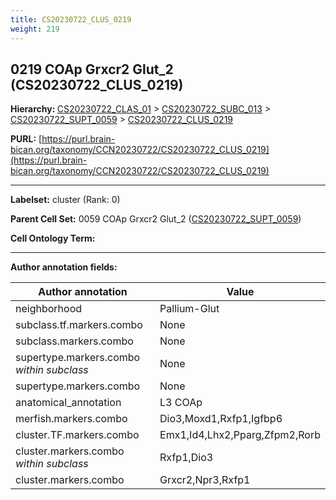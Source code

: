 ```yaml
---
title: CS20230722_CLUS_0219
weight: 219
---
```

## 0219 COAp Grxcr2 Glut_2 (CS20230722_CLUS_0219)
<b>Hierarchy: </b>
[CS20230722_CLAS_01](../CS20230722_CLAS_01) >
[CS20230722_SUBC_013](../CS20230722_SUBC_013) >
[CS20230722_SUPT_0059](../CS20230722_SUPT_0059) >
[CS20230722_CLUS_0219](../CS20230722_CLUS_0219)

**PURL:** [https://purl.brain-bican.org/taxonomy/CCN20230722/CS20230722_CLUS_0219](https://purl.brain-bican.org/taxonomy/CCN20230722/CS20230722_CLUS_0219)

---


**Labelset:** cluster (Rank: 0)

**Parent Cell Set:** 0059 COAp Grxcr2 Glut_2 ([CS20230722_SUPT_0059](../CS20230722_SUPT_0059))



**Cell Ontology Term:** 

[MARKER GENES.]: #


---

[TRANSFERRED ANNOTATIONS.]: #


[AUTHOR ANNOTATION FIELDS.]: #


**Author annotation fields:**

| Author annotation | Value |
|-------------------|-------|
|neighborhood|Pallium-Glut|
|subclass.tf.markers.combo|None|
|subclass.markers.combo|None|
|supertype.markers.combo _within subclass_|None|
|supertype.markers.combo|None|
|anatomical_annotation|L3 COAp|
|merfish.markers.combo|Dio3,Moxd1,Rxfp1,Igfbp6|
|cluster.TF.markers.combo|Emx1,Id4,Lhx2,Pparg,Zfpm2,Rorb|
|cluster.markers.combo _within subclass_|Rxfp1,Dio3|
|cluster.markers.combo|Grxcr2,Npr3,Rxfp1|
